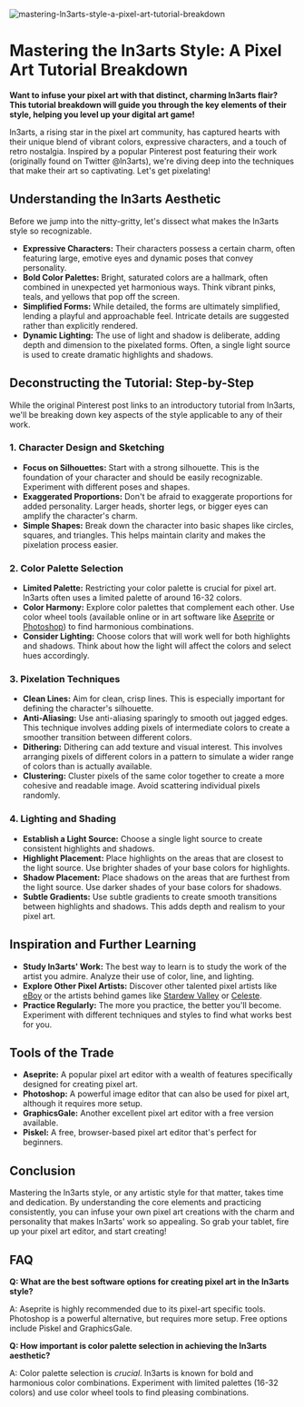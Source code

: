 ![mastering-ln3arts-style-a-pixel-art-tutorial-breakdown](https://images.pexels.com/photos/6784893/pexels-photo-6784893.jpeg?auto=compress&cs=tinysrgb&fit=crop&h=627&w=1200)

# Mastering the ln3arts Style: A Pixel Art Tutorial Breakdown

**Want to infuse your pixel art with that distinct, charming ln3arts flair? This tutorial breakdown will guide you through the key elements of their style, helping you level up your digital art game!**

ln3arts, a rising star in the pixel art community, has captured hearts with their unique blend of vibrant colors, expressive characters, and a touch of retro nostalgia. Inspired by a popular Pinterest post featuring their work (originally found on Twitter @ln3arts), we're diving deep into the techniques that make their art so captivating. Let's get pixelating!

## Understanding the ln3arts Aesthetic

Before we jump into the nitty-gritty, let's dissect what makes the ln3arts style so recognizable.

*   **Expressive Characters:** Their characters possess a certain charm, often featuring large, emotive eyes and dynamic poses that convey personality.
*   **Bold Color Palettes:** Bright, saturated colors are a hallmark, often combined in unexpected yet harmonious ways. Think vibrant pinks, teals, and yellows that pop off the screen.
*   **Simplified Forms:** While detailed, the forms are ultimately simplified, lending a playful and approachable feel. Intricate details are suggested rather than explicitly rendered.
*   **Dynamic Lighting:** The use of light and shadow is deliberate, adding depth and dimension to the pixelated forms. Often, a single light source is used to create dramatic highlights and shadows.

## Deconstructing the Tutorial: Step-by-Step

While the original Pinterest post links to an introductory tutorial from ln3arts, we'll be breaking down key aspects of the style applicable to any of their work.

### 1. Character Design and Sketching

*   **Focus on Silhouettes:** Start with a strong silhouette. This is the foundation of your character and should be easily recognizable. Experiment with different poses and shapes.
*   **Exaggerated Proportions:** Don't be afraid to exaggerate proportions for added personality. Larger heads, shorter legs, or bigger eyes can amplify the character's charm.
*   **Simple Shapes:** Break down the character into basic shapes like circles, squares, and triangles. This helps maintain clarity and makes the pixelation process easier.

### 2. Color Palette Selection

*   **Limited Palette:** Restricting your color palette is crucial for pixel art. ln3arts often uses a limited palette of around 16-32 colors.
*   **Color Harmony:** Explore color palettes that complement each other. Use color wheel tools (available online or in art software like [Aseprite](https://www.aseprite.org/) or [Photoshop](https://www.adobe.com/products/photoshop.html)) to find harmonious combinations.
*   **Consider Lighting:** Choose colors that will work well for both highlights and shadows. Think about how the light will affect the colors and select hues accordingly.

### 3. Pixelation Techniques

*   **Clean Lines:** Aim for clean, crisp lines. This is especially important for defining the character's silhouette.
*   **Anti-Aliasing:** Use anti-aliasing sparingly to smooth out jagged edges. This technique involves adding pixels of intermediate colors to create a smoother transition between different colors.
*   **Dithering:** Dithering can add texture and visual interest. This involves arranging pixels of different colors in a pattern to simulate a wider range of colors than is actually available.
*   **Clustering:** Cluster pixels of the same color together to create a more cohesive and readable image. Avoid scattering individual pixels randomly.

### 4. Lighting and Shading

*   **Establish a Light Source:** Choose a single light source to create consistent highlights and shadows.
*   **Highlight Placement:** Place highlights on the areas that are closest to the light source. Use brighter shades of your base colors for highlights.
*   **Shadow Placement:** Place shadows on the areas that are furthest from the light source. Use darker shades of your base colors for shadows.
*   **Subtle Gradients:** Use subtle gradients to create smooth transitions between highlights and shadows. This adds depth and realism to your pixel art.

## Inspiration and Further Learning

*   **Study ln3arts' Work:** The best way to learn is to study the work of the artist you admire. Analyze their use of color, line, and lighting.
*   **Explore Other Pixel Artists:** Discover other talented pixel artists like [eBoy](https://www.eboy.com/) or the artists behind games like [Stardew Valley](https://www.stardewvalley.net/) or [Celeste](https://www.celestegame.com/).
*   **Practice Regularly:** The more you practice, the better you'll become. Experiment with different techniques and styles to find what works best for you.

## Tools of the Trade

*   **Aseprite:** A popular pixel art editor with a wealth of features specifically designed for creating pixel art.
*   **Photoshop:** A powerful image editor that can also be used for pixel art, although it requires more setup.
*   **GraphicsGale:** Another excellent pixel art editor with a free version available.
*   **Piskel:** A free, browser-based pixel art editor that's perfect for beginners.

## Conclusion

Mastering the ln3arts style, or any artistic style for that matter, takes time and dedication. By understanding the core elements and practicing consistently, you can infuse your own pixel art creations with the charm and personality that makes ln3arts' work so appealing. So grab your tablet, fire up your pixel art editor, and start creating!

## FAQ

**Q: What are the best software options for creating pixel art in the ln3arts style?**

A: Aseprite is highly recommended due to its pixel-art specific tools. Photoshop is a powerful alternative, but requires more setup. Free options include Piskel and GraphicsGale.

**Q: How important is color palette selection in achieving the ln3arts aesthetic?**

A: Color palette selection is *crucial*. ln3arts is known for bold and harmonious color combinations. Experiment with limited palettes (16-32 colors) and use color wheel tools to find pleasing combinations.
